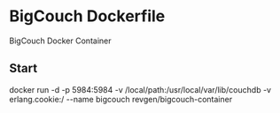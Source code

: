 BigCouch Dockerfile
===================

BigCouch Docker Container

## Start
docker run -d -p 5984:5984 -v /local/path:/usr/local/var/lib/couchdb -v erlang.cookie:/ --name bigcouch revgen/bigcouch-container
